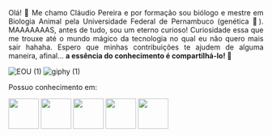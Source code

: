 <div align="justify"> Olá! 👋 Me chamo Cláudio Pereira e por formação sou biólogo e mestre em Biologia Animal pela Universidade Federal de Pernambuco (genética 🧬). 
MAAAAAAAS, antes de tudo, sou um eterno curioso! Curiosidade essa que me trouxe até o mundo mágico da tecnologia no qual eu não quero mais sair hahaha. Espero que minhas contribuições te ajudem de alguma maneira, afinal... <b> a essência do conhecimento é compartilhá-lo! </b>  🤟 	</p>

![EOU (1)](https://user-images.githubusercontent.com/101600143/167057712-ef9a53fd-b306-4568-aee8-40171a7c530e.gif)  ![giphy (1)](https://user-images.githubusercontent.com/101600143/167057722-d664f69d-9edd-4933-96a5-bf1f2c1bc3a0.gif)



Possuo conhecimento em: 

<img src="https://cdn.jsdelivr.net/gh/devicons/devicon/icons/java/java-original-wordmark.svg" width="60" height="60"/> <img src="https://cdn.jsdelivr.net/gh/devicons/devicon/icons/mysql/mysql-original-wordmark.svg" width="60" height="60"/> <img src="https://cdn.jsdelivr.net/gh/devicons/devicon/icons/spring/spring-original-wordmark.svg" width="60" height="60"/> <img src="https://cdn.jsdelivr.net/gh/devicons/devicon/icons/photoshop/photoshop-line.svg" width="60" height="60"/> <img src="https://cdn.jsdelivr.net/gh/devicons/devicon/icons/git/git-original-wordmark.svg" width="60" height="60"/>


















